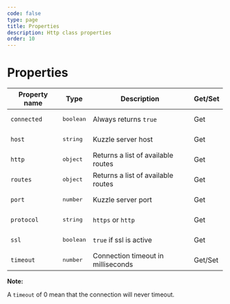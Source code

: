 ```yaml
---
code: false
type: page
title: Properties
description: Http class properties
order: 10
---
```



# Properties

| Property name        | Type     | Description          |  Get/Set |
| -------------------- | -------- | ---------------------| ---------|
| `connected`  | <pre>boolean</pre>  | Always returns `true` | Get |
| `host`  | <pre>string</pre>  | Kuzzle server host | Get |
| `http`  | <pre>object</pre>  | Returns a list of available routes <DeprecatedBadge version="6.2.0"/> | Get |
| `routes`  | <pre>object</pre>  | Returns a list of available routes <SinceBadge version="6.2.0"/> | Get |
| `port`  | <pre>number</pre>  | Kuzzle server port | Get |
| `protocol`  | <pre>string</pre>  | `https` or `http` | Get |
| `ssl`  | <pre>boolean</pre>  | `true` if ssl is active | Get |
| `timeout`  | <pre>number</pre>  | Connection timeout in milliseconds <SinceBadge version="6.2.1"/>| Get/Set |

**Note:**

A `timeout` of 0 mean that the connection will never timeout.